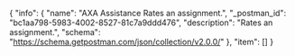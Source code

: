 {
  "info": {
    "name": "AXA Assistance Rates an assignment.",
    "_postman_id": "bc1aa798-5983-4002-8527-81c7a9ddd476",
    "description": "Rates an assignment.",
    "schema": "https://schema.getpostman.com/json/collection/v2.0.0/"
  },
  "item": []
}